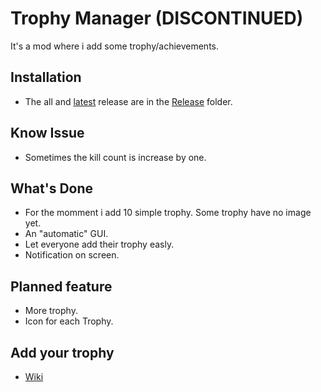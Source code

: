 # Trophy Manager (DISCONTINUED)

It's a mod where i add some trophy/achievements.  

## Installation

* The all and [latest](./Release/TrophyManager.zip) release are in the [Release](./Release/) folder.

## Know Issue

* Sometimes the kill count is increase by one.

## What's Done

* For the momment i add 10 simple trophy. Some trophy have no image yet.
* An "automatic" GUI.
* Let everyone add their trophy easly.
* Notification on screen.

## Planned feature

* More trophy.
* Icon for each Trophy.

## Add your trophy

* [Wiki](https://github.com/Gorzon38/Mods-Broforce/wiki)
